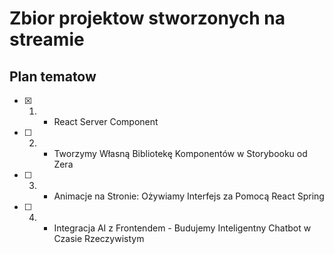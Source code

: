 # Zbior projektow stworzonych na streamie


## Plan tematow
- [x] 1. - React Server Component
- [ ] 2. - Tworzymy Własną Bibliotekę Komponentów w Storybooku od Zera
- [ ] 3. - Animacje na Stronie: Ożywiamy Interfejs za Pomocą React Spring
- [ ] 4. - Integracja AI z Frontendem - Budujemy Inteligentny Chatbot w Czasie Rzeczywistym
